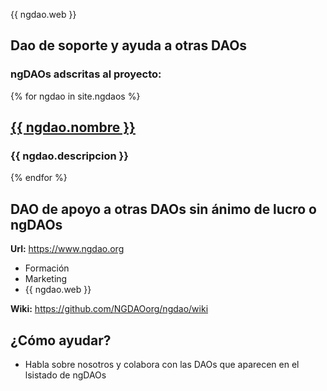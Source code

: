 {{ ngdao.web }}

## Dao de soporte y ayuda a otras DAOs

### ngDAOs adscritas al proyecto:

{% for ngdao in site.ngdaos %}
        <h2><a href="{{ ngdao.web }}">{{ ngdao.nombre }}</a></h2>
        <h3>{{ ngdao.descripcion }}</h3>
{% endfor %}

## DAO de apoyo a otras DAOs sin ánimo de lucro o ngDAOs

**Url:** <https://www.ngdao.org>

* Formación
* Marketing
* {{ ngdao.web }}

**Wiki:** <https://github.com/NGDAOorg/ngdao/wiki>

## ¿Cómo ayudar?

* Habla sobre nosotros y colabora con las DAOs que aparecen en el lsistado de ngDAOs
